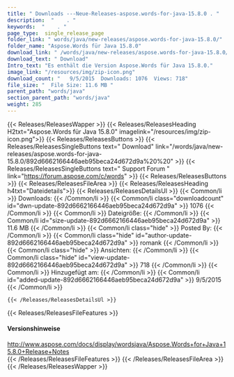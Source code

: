 ```yaml
---
title: " Downloads ---Neue-Releases-aspose.words-for-java-15.8.0 . "
description:  "    . " 
keywords:  "    . " 
page_type:  single_release_page
folder_link: " words/java/new-releases/aspose.words-for-java-15.8.0/"
folder_name: "Aspose.Words für Java 15.8.0"
download_link: " /words/java/new-releases/aspose.words-for-java-15.8.0/892d6662166446aeb95beca24d672d9a"
download_text: " Download"
Intro_text: "Es enthält die Version Aspose.Words für Java 15.8.0."
image_link: "/resources/img/zip-icon.png"
download_count: "   9/5/2015  Downloads: 1076  Views: 718"
file_size: "  File Size: 11.6 MB "
parent_path: "words/java"
section_parent_path: "words/java"
weight: 285
---
```


{{< Releases/ReleasesWapper >}}
  {{< Releases/ReleasesHeading H2txt="Aspose.Words für Java 15.8.0" imagelink="/resources/img/zip-icon.png">}}
  {{< Releases/ReleasesButtons >}}
    {{< Releases/ReleasesSingleButtons text=" Download" link="/words/java/new-releases/aspose.words-for-java-15.8.0/892d6662166446aeb95beca24d672d9a%20%20" >}}
    {{< Releases/ReleasesSingleButtons text=" Support Forum " link="https://forum.aspose.com/c/words" >}}
  {{< Releases/ReleasesButtons >}}
  {{< Releases/ReleasesFileArea >}}
    {{< Releases/ReleasesHeading h4txt="Dateidetails">}}
    {{< Releases/ReleasesDetailsUl >}}
            {{< Common/li >}} Downloads: {{< /Common/li >}}
      {{< Common/li class="downloadcount" id="dwn-update-892d6662166446aeb95beca24d672d9a" >}} 1076 {{< /Common/li >}}
      {{< Common/li >}} Dateigröße: {{< /Common/li >}}
      {{< Common/li id="size-update-892d6662166446aeb95beca24d672d9a" >}} 11.6 MB {{< /Common/li >}} 
      {{< Common/li  class="hide" >}} Posted By: {{< /Common/li >}} 
      {{< Common/li class="hide" id="author-update-892d6662166446aeb95beca24d672d9a" >}} romank {{< /Common/li >}}
      {{< Common/li class="hide" >}} Ansichten: {{< /Common/li >}}
      {{< Common/li class="hide" id="view-update-892d6662166446aeb95beca24d672d9a" >}} 718 {{< /Common/li >}}
      {{< Common/li >}} Hinzugefügt am: {{< /Common/li >}}
      {{< Common/li id="added-update-892d6662166446aeb95beca24d672d9a" >}} 9/5/2015 {{< /Common/li >}} 

    {{< /Releases/ReleasesDetailsUl >}}

  {{< Releases/ReleasesFileFeatures >}}
      <h4>Versionshinweise</h4><div> <a href="http://www.aspose.com/docs/display/wordsjava/Aspose.Words+for+Java+15.8.0+Release+Notes">http://www.aspose.com/docs/display/wordsjava/Aspose.Words+for+Java+15.8.0+Release+Notes</a></div>
  {{< /Releases/ReleasesFileFeatures >}}
 {{< /Releases/ReleasesFileArea >}}
{{< /Releases/ReleasesWapper >}}



